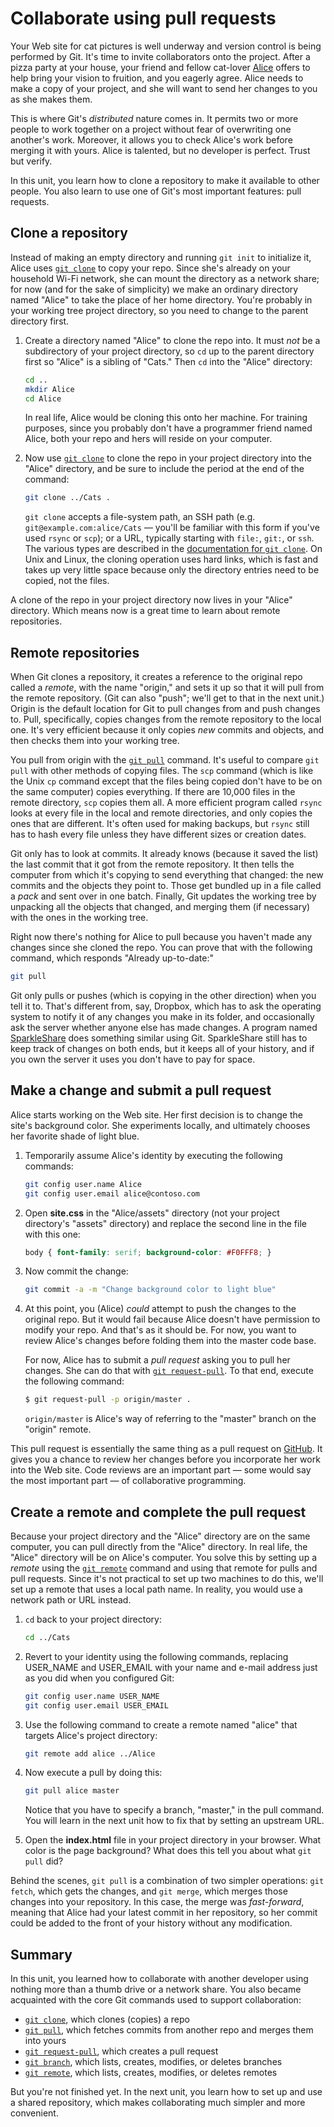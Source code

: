 # Collaborate using pull requests

Your Web site for cat pictures is well underway and version control is being performed by Git. It's time to invite collaborators onto the project. After a pizza party at your house, your friend and fellow cat-lover [Alice](https://en.wikipedia.org/wiki/Alice_and_Bob) offers to help bring your vision to fruition, and you eagerly agree. Alice needs to make a copy of your project, and she will want to send her changes to you as she makes them.

This is where Git's _distributed_ nature comes in. It permits two or more people to work together on a project without fear of overwriting one another's work. Moreover, it allows you to check Alice's work before merging it with yours. Alice is talented, but no developer is perfect. Trust but verify.

In this unit, you learn how to clone a repository to make it available to other people. You also learn to use one of Git's most important features: pull requests.

## Clone a repository

Instead of making an empty directory and running `git init` to initialize it, Alice uses [`git clone`](https://git-scm.com/docs/git-clone) to copy your repo. Since she's already on your household Wi-Fi network, she can mount the directory as a network share; for now (and for the sake of simplicity) we make an ordinary directory named "Alice" to take the place of her home directory. You're probably in your working tree project directory, so you need to change to the parent directory first.

1. Create a directory named "Alice" to clone the repo into. It must *not* be a subdirectory of your project directory, so `cd` up to the parent directory first so "Alice" is a sibling of "Cats." Then `cd` into the "Alice" directory:

	```bash
	cd ..
	mkdir Alice
	cd Alice
	```

	In real life, Alice would be cloning this onto her machine. For training purposes, since you probably don't have a programmer friend named Alice, both your repo and hers will reside on your computer.

1. Now use [`git clone`](https://git-scm.com/docs/git-clone) to clone the repo in your project directory into the "Alice" directory, and be sure to include the period at the end of the command:

	```bash
	git clone ../Cats .
	```

	`git clone` accepts a file-system path, an SSH path (e.g. `git@example.com:alice/Cats` — you'll be familiar with this form if you've used `rsync` or `scp`); or a URL, typically starting with `file:`, `git:`, or `ssh`. The various types are described in the [documentation for `git clone`](https://git-scm.com/docs/git-clone). On Unix and Linux, the cloning operation uses hard links, which is fast and takes up very little space because only the directory entries need to be copied, not the files.

A clone of the repo in your project directory now lives in your "Alice" directory. Which means now is a great time to learn about remote repositories.

## Remote repositories

When Git clones a repository, it creates a reference to the original repo called a _remote_, with the name "origin," and sets it up so that it will pull from the remote repository. (Git can also "push"; we'll get to that in the next unit.) Origin is the default location for Git to pull changes from and push changes to. Pull, specifically, copies changes from the remote repository to the local one. It's very efficient because it only copies _new_ commits and objects, and then checks them into your working tree.

You pull from origin with the [`git pull`](https://git-scm.com/docs/git-pull) command. It's useful to compare `git pull` with other methods of copying files. The `scp` command (which is like the Unix `cp` command except that the files being copied don't have to be on the same computer) copies everything. If there are 10,000 files in the remote directory, `scp` copies them all. A more efficient program called `rsync` looks at every file in the local and remote directories, and only copies the ones that are different. It's often used for making backups, but `rsync` still has to hash every file unless they have different sizes or creation dates.

Git only has to look at commits. It already knows (because it saved the list) the last commit that it got from the remote repository. It then tells the computer from which it's copying to send everything that changed: the new commits and the objects they point to. Those get bundled up in a file called a _pack_ and sent over in one batch. Finally, Git updates the working tree by unpacking all the objects that changed, and merging them (if necessary) with the ones in the working tree.

Right now there's nothing for Alice to pull because you haven't made any changes since she cloned the repo. You can prove that with the following command, which responds "Already up-to-date:"

```bash
git pull
```

Git only pulls or pushes (which is copying in the other direction) when you tell it to. That's different from, say, Dropbox, which has to ask the operating system to notify it of any changes you make in its folder, and occasionally ask the server whether anyone else has made changes. A program named [SparkleShare](https://www.sparkleshare.org/) does something similar using Git. SparkleShare still has to keep track of changes on both ends, but it keeps all of your history, and if you own the server it uses you don't have to pay for space.

## Make a change and submit a pull request

Alice starts working on the Web site. Her first decision is to change the site's background color. She experiments locally, and ultimately chooses her favorite shade of light blue.

1. Temporarily assume Alice's identity by executing the following commands:

	```bash
	git config user.name Alice
	git config user.email alice@contoso.com
	```

1. Open **site.css** in the "Alice/assets" directory (not your project directory's "assets" directory) and replace the second line in the file with this one:

	```css
	body { font-family: serif; background-color: #F0FFF8; }	
	```

1. Now commit the change:

	```bash
	git commit -a -m "Change background color to light blue"
	```

1. At this point, you (Alice) *could* attempt to push the changes to the original repo. But it would fail because Alice doesn't have permission to modify your repo. And that's as it should be. For now, you want to review Alice's changes before folding them into the master code base.

	For now, Alice has to submit a *pull request* asking you to pull her changes. She can do that with [`git request-pull`](https://git-scm.com/docs/git-request-pull). To that end, execute the following command:

	```bash
	$ git request-pull -p origin/master .
	```

	`origin/master` is Alice's way of referring to the "master" branch on the "origin" remote.

This pull request is essentially the same thing as a pull request on [GitHub](https://github.com). It gives you a chance to review her changes before you incorporate her work into the Web site. Code reviews are an important part — some would say the most important part — of collaborative programming.

## Create a remote and complete the pull request

Because your project directory and the "Alice" directory are on the same computer, you can pull directly from the "Alice" directory. In real life, the "Alice" directory will be on Alice's computer. You solve this by setting up a *remote* using the [`git remote`](https://git-scm.com/docs/git-remote) command and using that remote for pulls and pull requests. Since it's not practical to set up two machines to do this, we'll set up a remote that uses a local path name. In reality, you would use a network path or URL instead.

1. `cd` back to your project directory:

	```bash
	cd ../Cats
	```

1. Revert to your identity using the following commands, replacing USER_NAME and USER_EMAIL with your name and e-mail address just as you did when you configured Git:

	```bash
	git config user.name USER_NAME
	git config user.email USER_EMAIL
	```

1. Use the following command to create a remote named "alice" that targets Alice's project directory:

	```bash
	git remote add alice ../Alice
	```

1. Now execute a pull by doing this:

	```bash
	git pull alice master
	```

	Notice that you have to specify a branch, "master," in the pull command. You will learn in the next unit how to fix that by setting an upstream URL.

1. Open the **index.html** file in your project directory in your browser. What color is the page background? What does this tell you about what `git pull` did? 

Behind the scenes, `git pull` is a combination of two simpler operations: `git fetch`, which gets the changes, and `git merge`, which merges those changes into your repository. In this case, the merge was _fast-forward_, meaning that Alice had your latest commit in her repository, so her commit could be added to the front of your history without any modification.

## Summary

In this unit, you learned how to collaborate with another developer using nothing more than a thumb drive or a network share. You also became acquainted with the core Git commands used to support collaboration:

- [`git clone`](https://git-scm.com/docs/git-clone), which clones (copies) a repo
- [`git pull`](https://git-scm.com/docs/git-pull), which fetches commits from another repo and merges them into yours
- [`git request-pull`](https://git-scm.com/docs/git-request-pull), which creates a pull request
- [`git branch`](https://git-scm.com/docs/git-branch), which lists,  creates, modifies, or deletes branches
- [`git remote`](https://git-scm.com/docs/git-remote), which lists, creates, modifies, or deletes remotes

But you're not finished yet. In the next unit, you learn how to set up and use a shared repository, which makes collaborating much simpler and more convenient.

